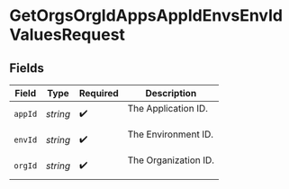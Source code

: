 # GetOrgsOrgIdAppsAppIdEnvsEnvIdValuesRequest


## Fields

| Field                  | Type                   | Required               | Description            |
| ---------------------- | ---------------------- | ---------------------- | ---------------------- |
| `appId`                | *string*               | :heavy_check_mark:     | The Application ID.<br/><br/> |
| `envId`                | *string*               | :heavy_check_mark:     | The Environment ID.<br/><br/> |
| `orgId`                | *string*               | :heavy_check_mark:     | The Organization ID.<br/><br/> |
